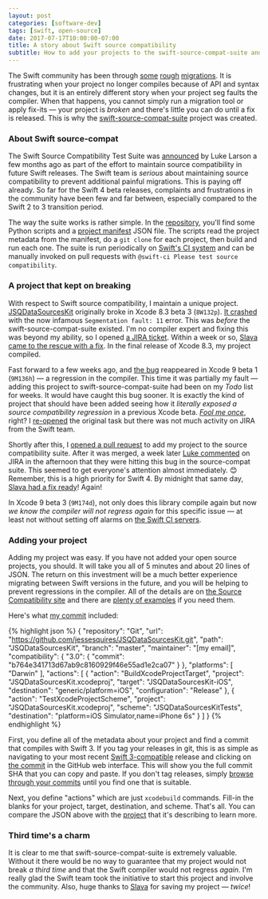 ```yaml
---
layout: post
categories: [software-dev]
tags: [swift, open-source]
date: 2017-07-17T10:00:00-07:00
title: A story about Swift source compatibility
subtitle: How to add your projects to the swift-source-compat-suite and why you should
---
```


The Swift community has been through [some](http://furbo.org/2017/02/17/swift-changes-considered-harmful/) [rough](https://mozilla-mobile.github.io/ios/firefox/swift/core/2017/02/22/migrating-to-swift-3.0.html) [migrations](https://swift.org/migration-guide-swift3/). It is frustrating when your project no longer compiles because of API and syntax changes, but it is an entirely different story when your project seg faults the compiler. When that happens, you cannot simply run a migration tool or apply fix-its &mdash; your project is *broken* and there's little you can do until a fix is released. This is why the [swift-source-compat-suite](https://github.com/apple/swift-source-compat-suite) project was created.

<!--excerpt-->

### About Swift source-compat

The Swift Source Compatibility Test Suite was [announced](https://swift.org/blog/swift-source-compatibility-test-suite/) by Luke Larson a few months ago as part of the effort to maintain source compatibility in future Swift releases. The Swift team is *serious* about maintaining source compatibility to prevent additional painful migrations. This is paying off already. So far for the Swift 4 beta releases, complaints and frustrations in the community have been few and far between, especially compared to the Swift 2 to 3 transition period.

The way the suite works is rather simple. In the [repository](https://github.com/apple/swift-source-compat-suite), you'll find some Python scripts and a [project manifest](https://github.com/apple/swift-source-compat-suite/blob/master/projects.json) JSON file. The scripts read the project metadata from the manifest, do a `git clone` for each project, then build and run each one. The suite is run periodically on [Swift's CI system](https://ci.swift.org) and can be manually invoked on pull requests with `@swift-ci Please test source compatibility`.

### A project that kept on breaking

With respect to Swift source compatibility, I maintain a unique project. [JSQDataSourcesKit](https://github.com/jessesquires/JSQDataSourcesKit) originally broke in Xcode 8.3 beta 3 (`8W132p`). [It crashed](https://github.com/jessesquires/JSQDataSourcesKit/issues/95) with the now infamous `Segmentation fault: 11` error. This was *before* the swift-source-compat-suite existed. I'm no compiler expert and fixing this was beyond my ability, so I opened [a JIRA ticket](https://bugs.swift.org/browse/SR-4088). Within a week or so, [Slava came to the rescue with a fix](https://github.com/apple/swift/pull/7887). In the final release of Xcode 8.3, my project compiled.

Fast forward to a few weeks ago, and [the bug](https://bugs.swift.org/browse/SR-4088?focusedCommentId=25528&page=com.atlassian.jira.plugin.system.issuetabpanels:comment-tabpanel#comment-255288) reappeared in Xcode 9 beta 1 (`9M136h`) &mdash; a regression in the compiler. This time it was partially my fault &mdash; adding this project to swift-source-compat-suite had been on my *Todo* list for weeks. It would have caught this bug sooner. It is exactly the kind of project that should have been added seeing how it *literally exposed a source compatibility regression* in a previous Xcode beta. [*Fool me once*](http://idioms.thefreedictionary.com/Fool+me+once,+shame+on+you;+fool+me+twice,+shame+on+me), right? I [re-opened](https://bugs.swift.org/browse/SR-4088) the original task but there was not much activity on JIRA from the Swift team.

Shortly after this, I [opened a pull request](https://github.com/apple/swift-source-compat-suite/pull/54) to add my project to the source compatibility suite. After it was merged, a week later [Luke commented](https://bugs.swift.org/browse/SR-4088?focusedCommentId=25990&page=com.atlassian.jira.plugin.system.issuetabpanels:comment-tabpanel#comment-25990) on JIRA in the afternoon that they were hitting this bug in the source-compat suite. This seemed to get everyone's attention almost immediately. 😊 Remember, this is a high priority for Swift 4. By midnight that same day, [Slava had a fix ready](https://github.com/apple/swift/pull/10440)! Again!

In Xcode 9 beta 3 (`9M174d`), not only does this library compile again but now *we know the compiler will not regress again* for this specific issue &mdash; at least not without setting off alarms on [the Swift CI servers](https://ci.swift.org).

### Adding your project

Adding my project was easy. If you have not added your open source projects, you should. It will take you all of 5 minutes and about 20 lines of JSON. The return on this investment will be a much better experience migrating between Swift versions in the future, and you will be helping to prevent regressions in the compiler. All of the details are on [the Source Compatibility site](https://swift.org/source-compatibility/) and there are [plenty of examples](https://github.com/apple/swift-source-compat-suite/pulls?q=is%3Apr+is%3Aclosed) if you need them.

Here's what [my commit](https://github.com/apple/swift-source-compat-suite/pull/54) included:

{% highlight json %}
{
    "repository": "Git",
    "url": "https://github.com/jessesquires/JSQDataSourcesKit.git",
    "path": "JSQDataSourcesKit",
    "branch": "master",
    "maintainer": "[my email]",
    "compatibility": {
      "3.0": {
        "commit": "b764e341713d67ab9c8160929f46e55ad1e2ca07"
      }
    },
    "platforms": [
      "Darwin"
    ],
    "actions": [
      {
        "action": "BuildXcodeProjectTarget",
        "project": "JSQDataSourcesKit.xcodeproj",
        "target": "JSQDataSourcesKit-iOS",
        "destination": "generic/platform=iOS",
        "configuration": "Release"
      },
      {
        "action": "TestXcodeProjectScheme",
        "project": "JSQDataSourcesKit.xcodeproj",
        "scheme": "JSQDataSourcesKitTests",
        "destination": "platform=iOS Simulator,name=iPhone 6s"
      }
    ]
}
{% endhighlight %}

First, you define all of the metadata about your project and find a commit that compiles with Swift 3. If you tag your releases in git, this is as simple as navigating to your most recent [Swift 3-compatible](https://github.com/jessesquires/JSQDataSourcesKit/releases/tag/6.0.0) release and clicking on [the commit](https://github.com/jessesquires/JSQDataSourcesKit/commit/b764e341713d67ab9c8160929f46e55ad1e2ca07) in the GitHub web interface. This will show you the full commit SHA that you can copy and paste. If you don't tag releases, simply [browse through your commits](https://github.com/jessesquires/JSQDataSourcesKit/commits/develop) until you find one that is suitable.

Next, you define "actions" which are just `xcodebuild` commands. Fill-in the blanks for your project, target, destination, and scheme. That's all. You can compare the JSON above with the [project](https://github.com/jessesquires/JSQDataSourcesKit) that it's describing to learn more.

### Third time's a charm

It is clear to me that swift-source-compat-suite is extremely valuable. Without it there would be no way to guarantee that my project would not break *a third time* and that the Swift compiler would not regress *again*. I'm really glad the Swift team took the initiative to start this project and involve the community. Also, huge thanks to [Slava](https://twitter.com/slava_pestov) for saving my project &mdash; *twice*!
